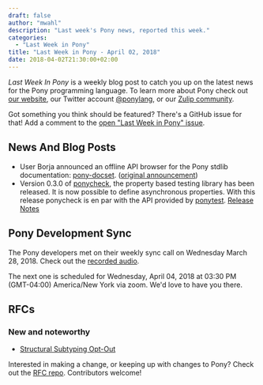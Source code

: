 ```yaml
---
draft: false
author: "mwahl"
description: "Last week's Pony news, reported this week."
categories:
  - "Last Week in Pony"
title: "Last Week in Pony - April 02, 2018"
date: 2018-04-02T21:30:00+02:00
---
```

_Last Week In Pony_ is a weekly blog post to catch you up on the latest news for the Pony programming language. To learn more about Pony check out [our website](https://ponylang.io), our Twitter account [@ponylang](https://twitter.com/ponylang), or our [Zulip community](https://ponylang.zulipchat.com).

Got something you think should be featured? There's a GitHub issue for that! Add a comment to the [open "Last Week in Pony" issue](https://github.com/ponylang/ponylang.github.io/issues?q=is%3Aissue+is%3Aopen+label%3Alast-week-in-pony).
<!--more-->

## News And Blog Posts

* User Borja announced an offline API browser for the Pony stdlib documentation: [pony-docset](https://github.com/ergl/pony-docset). ([original announcement](https://pony.groups.io/g/user/message/1619))
* Version 0.3.0 of [ponycheck](https://github.com/mfelsche/ponycheck), the property based testing library has been released. It is now possible to define asynchronous properties. With this release ponycheck is en par with the API provided by [ponytest](https://stdlib.ponylang.io/ponytest--index). [Release Notes](https://github.com/mfelsche/ponycheck/releases/tag/0.3.0)

## Pony Development Sync

The Pony developers met on their weekly sync call on Wednesday March 28, 2018. Check out the [recorded audio](https://sync-recordings.ponylang.io/r/2018_03_28.m4a).

The next one is scheduled for Wednesday, April 04, 2018 at 03:30 PM (GMT-04:00) America/New York via zoom. We'd love to have you there.

## RFCs

### New and noteworthy

* [Structural Subtyping Opt-Out](https://github.com/Praetonus/rfcs/blob/structural-subtyping-opt-out/text/0000-structural-subtyping-opt-out.md)

Interested in making a change, or keeping up with changes to Pony? Check out the [RFC repo](https://github.com/ponylang/rfcs). Contributors welcome!
